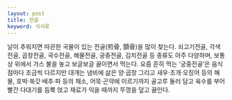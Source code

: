 ```yaml
---
layout: post
title: 전골
keyword: 식사류
---
```


<p>날이 추워지면 따끈한 국물이 있는 전골(煎骨, 顫骨)을 많이 찾는다. 쇠고기전골, 각색전골, 곱창전골, 국수전골, 해물전골, 궁중전골, 김치전골 등 종류도 아주 다양하며, 보통 상 위에서 가스 불을 놓고 보글보글 끓이면서 먹는다. 요즘 흔히 먹는 ‘궁중전골’은 음식점마다 조금씩 다르지만 대개는 냄비에 삶은 양·곱창 그리고 새우·조개·오징어 등의 해물, 호박·쑥갓·배추·파 등의 채소, 어묵·곤약에 이르기까지 골고루 둘러 담고 육수를 부어 빨간 다대기를 듬뿍 얹고 재료가 익을 때까지 뚜껑을 덮고 끓인다.</p>